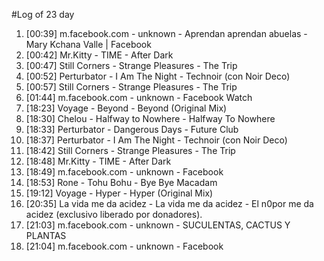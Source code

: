 #Log of 23 day

1. [00:39] m.facebook.com - unknown - Aprendan aprendan abuelas - Mary Kchana Valle | Facebook
1. [00:42] Mr.Kitty - TIME - After Dark
1. [00:47] Still Corners - Strange Pleasures - The Trip
1. [00:52] Perturbator - I Am The Night - Technoir (con Noir Deco)
1. [00:57] Still Corners - Strange Pleasures - The Trip
1. [01:44] m.facebook.com - unknown - Facebook Watch
1. [18:23] Voyage - Beyond - Beyond (Original Mix)
1. [18:30] Chelou - Halfway to Nowhere - Halfway To Nowhere
1. [18:33] Perturbator - Dangerous Days - Future Club
1. [18:37] Perturbator - I Am The Night - Technoir (con Noir Deco)
1. [18:42] Still Corners - Strange Pleasures - The Trip
1. [18:48] Mr.Kitty - TIME - After Dark
1. [18:49] m.facebook.com - unknown - Facebook
1. [18:53] Rone - Tohu Bohu - Bye Bye Macadam
1. [19:12] Voyage - Hyper - Hyper (Original Mix)
1. [20:35] La vida me da acidez - La vida me da acidez - El n0por me da acidez (exclusivo liberado por donadores).
1. [21:03] m.facebook.com - unknown - SUCULENTAS, CACTUS Y PLANTAS
1. [21:04] m.facebook.com - unknown - Facebook
